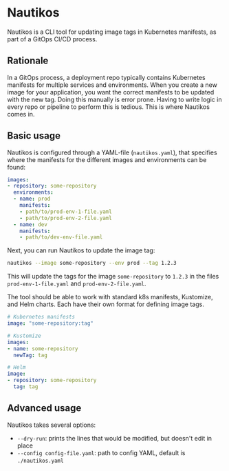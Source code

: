 # Nautikos 

Nautikos is a CLI tool for updating image tags in Kubernetes manifests, as part of a GitOps CI/CD process. 

## Rationale 

In a GitOps process, a deployment repo typically contains Kubernetes manifests for multiple services and environments. When you create a new image for your application, you want the correct manifests to be updated with the new tag. Doing this manually is error prone. Having to write logic in every repo or pipeline to perform this is tedious. This is where Nautikos comes in. 

## Basic usage 

Nautikos is configured through a YAML-file (`nautikos.yaml`), that specifies where the manifests for the different images and environments can be found: 

```yaml
images: 
- repository: some-repository
  environments: 
  - name: prod 
    manifests: 
    - path/to/prod-env-1-file.yaml
    - path/to/prod-env-2-file.yaml 
  - name: dev
    manifests: 
    - path/to/dev-env-file.yaml
```

Next, you can run Nautikos to update the image tag: 

```bash 
nautikos --image some-repository --env prod --tag 1.2.3
```

This will update the tags for the image `some-repository` to `1.2.3` in the files `prod-env-1-file.yaml` and `prod-env-2-file.yaml`.

The tool should be able to work with standard k8s manifests, Kustomize, and Helm charts. Each have their own format for defining image tags. 

```yaml
# Kubernetes manifests
image: "some-repository:tag"

# Kustomize
images: 
- name: some-repository
  newTag: tag 

# Helm 
image: 
- repository: some-repository 
  tag: tag 
```

## Advanced usage

Nautikos takes several options: 

* `--dry-run`: prints the lines that would be modified, but doesn't edit in place 
* `--config config-file.yaml`: path to config YAML, default is `./nautikos.yaml`
